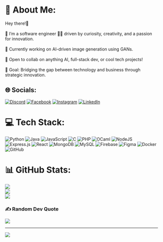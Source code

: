 # 💫 About Me:
Hey there!👋<br><br>🔭 I’m a software engineer 👨‍💻 driven by curiosity, creativity, and a passion for innovation.<br><br>📌 Currently working on AI-driven image generation using GANs.<br><br>🤝 Open to collab on anything AI, full-stack dev, or cool tech projects!<br><br>🎯 Goal: Bridging the gap between technology and business through strategic innovation.


## 🌐 Socials:
[![Discord](https://img.shields.io/badge/Discord-%237289DA.svg?logo=discord&logoColor=white)](https://discord.gg/koceila.) [![Facebook](https://img.shields.io/badge/Facebook-%231877F2.svg?logo=Facebook&logoColor=white)](https://facebook.com/karakoceila) [![Instagram](https://img.shields.io/badge/Instagram-%23E4405F.svg?logo=Instagram&logoColor=white)](https://instagram.com/koceila_kara) [![LinkedIn](https://img.shields.io/badge/LinkedIn-%230077B5.svg?logo=linkedin&logoColor=white)](https://linkedin.com/in/karakoceila) 

# 💻 Tech Stack:
![Python](https://img.shields.io/badge/python-3670A0?style=for-the-badge&logo=python&logoColor=ffdd54) ![Java](https://img.shields.io/badge/java-%23ED8B00.svg?style=for-the-badge&logo=openjdk&logoColor=white) ![JavaScript](https://img.shields.io/badge/javascript-%23323330.svg?style=for-the-badge&logo=javascript&logoColor=%23F7DF1E) ![C](https://img.shields.io/badge/c-%2300599C.svg?style=for-the-badge&logo=c&logoColor=white) ![PHP](https://img.shields.io/badge/php-%23777BB4.svg?style=for-the-badge&logo=php&logoColor=white) ![OCaml](https://img.shields.io/badge/OCaml-%23E98407.svg?style=for-the-badge&logo=ocaml&logoColor=white) ![NodeJS](https://img.shields.io/badge/node.js-6DA55F?style=for-the-badge&logo=node.js&logoColor=white) ![Express.js](https://img.shields.io/badge/express.js-%23404d59.svg?style=for-the-badge&logo=express&logoColor=%2361DAFB) ![React](https://img.shields.io/badge/react-%2320232a.svg?style=for-the-badge&logo=react&logoColor=%2361DAFB) ![MongoDB](https://img.shields.io/badge/MongoDB-%234ea94b.svg?style=for-the-badge&logo=mongodb&logoColor=white) ![MySQL](https://img.shields.io/badge/mysql-4479A1.svg?style=for-the-badge&logo=mysql&logoColor=white) ![Firebase](https://img.shields.io/badge/firebase-a08021?style=for-the-badge&logo=firebase&logoColor=ffcd34) ![Figma](https://img.shields.io/badge/figma-%23F24E1E.svg?style=for-the-badge&logo=figma&logoColor=white) ![Docker](https://img.shields.io/badge/docker-%230db7ed.svg?style=for-the-badge&logo=docker&logoColor=white) ![GitHub](https://img.shields.io/badge/github-%23121011.svg?style=for-the-badge&logo=github&logoColor=white)
# 📊 GitHub Stats:
![](https://github-readme-stats.vercel.app/api?username=karakoceila&theme=dark&hide_border=false&include_all_commits=false&count_private=false)<br/>
![](https://github-readme-streak-stats.herokuapp.com/?user=karakoceila&theme=dark&hide_border=false)<br/>
![](https://github-readme-stats.vercel.app/api/top-langs/?username=karakoceila&theme=dark&hide_border=false&include_all_commits=false&count_private=false&layout=compact)

### ✍️ Random Dev Quote
![](https://quotes-github-readme.vercel.app/api?type=horizontal&theme=radical)

---
[![](https://visitcount.itsvg.in/api?id=karakoceila&icon=0&color=0)](https://visitcount.itsvg.in)

<!-- Proudly created with GPRM ( https://gprm.itsvg.in ) -->
